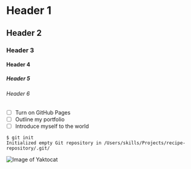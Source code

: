 # Header 1
## Header 2
### Header 3
#### Header 4
##### Header 5
###### Header 6

- [ ] Turn on GitHub Pages
- [ ] Outline my portfolio
- [ ] Introduce myself to the world

```
$ git init
Initialized empty Git repository in /Users/skills/Projects/recipe-repository/.git/
```

![Image of Yaktocat](https://octodex.github.com/images/yaktocat.png)
